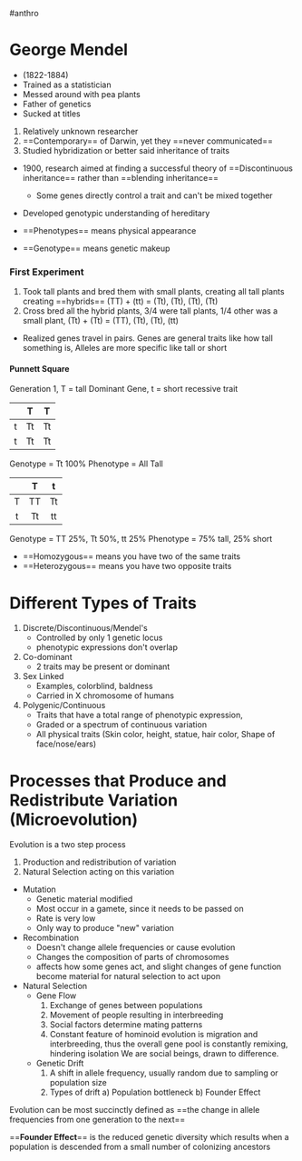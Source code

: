 #anthro
# George Mendel
* (1822-1884)
* Trained as a statistician
* Messed around with pea plants
* Father of genetics
* Sucked at titles

1. Relatively unknown researcher
2. ==Contemporary== of Darwin, yet they ==never communicated==
3. Studied hybridization or better said inheritance of traits

* 1900, research aimed at finding a successful theory of ==Discontinuous inheritance== rather than ==blending inheritance==
	* Some genes directly control a trait and can't be mixed together

* Developed genotypic understanding of hereditary

* ==Phenotypes== means physical appearance
* ==Genotype== means genetic makeup

### First Experiment
1. Took tall plants and bred them with small plants, creating all tall plants creating ==hybrids== (TT) + (tt) = (Tt), (Tt), (Tt), (Tt)
2. Cross bred all the hybrid plants, 3/4 were tall plants, 1/4 other was a small plant, (Tt) + (Tt) = (TT), (Tt), (Tt), (tt) 

* Realized genes travel in pairs. Genes are general traits like how tall something is, Alleles are more specific like tall or short

#### Punnett Square

Generation 1, T = tall Dominant Gene, t = short recessive trait

|  | T | T |
| :--: | :--: | :--: |
| t | Tt | Tt |
| t | Tt | Tt |  
Genotype = Tt 100%
Phenotype = All Tall

|  | T | t |
| :--: | :--: | :--: |
| T | TT | Tt |
| t | Tt | tt |  
Genotype = TT 25%, Tt 50%, tt 25%
Phenotype = 75% tall, 25% short

* ==Homozygous== means you have two of the same traits
* ==Heterozygous== means you have two opposite traits

# Different Types of Traits
1. Discrete/Discontinuous/Mendel's
	* Controlled by only 1 genetic locus
	* phenotypic expressions don't overlap
2. Co-dominant
	* 2 traits may be present or dominant
3. Sex Linked
	* Examples, colorblind, baldness
	* Carried in X chromosome of humans
4. Polygenic/Continuous
	* Traits that have a total range of phenotypic expression,
	* Graded or a spectrum of continuous variation
	* All physical traits (Skin color, height, statue, hair color, Shape of face/nose/ears)

# Processes that Produce and Redistribute Variation (Microevolution)
Evolution is a two step process
1. Production and redistribution of variation
2. Natural Selection acting on this variation

* Mutation
	* Genetic material modified
	* Most occur in a gamete, since it needs to be passed on
	* Rate is very low
	* Only way to produce "new" variation
* Recombination
	* Doesn't change allele frequencies or cause evolution
	* Changes the composition of parts of chromosomes
	* affects how some genes act, and slight changes of gene function become material for natural selection to act upon
* Natural Selection
	* Gene Flow
		1. Exchange of genes between populations
		2. Movement of people resulting in interbreeding
		3. Social factors determine mating patterns
		4. Constant feature of hominoid evolution is migration and interbreeding, thus the overall gene pool is constantly remixing, hindering isolation We are social beings, drawn to difference.
	 * Genetic Drift
		1. A shift in allele frequency, usually random due to sampling or population size
		2. Types of drift
			a) Population bottleneck
			b) Founder Effect

Evolution can be most succinctly defined as ==the change in allele frequencies from one generation to the next==

==**Founder Effect**== is the reduced genetic diversity which results when a population is descended from a small number of colonizing ancestors